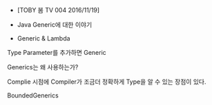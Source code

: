 * [TOBY 봄 TV 004 2016/11/19]

* Java Generic에 대한 이야기
* Generic & Lambda

Type Parameter를 추가하면 Generic 

Generics는 왜 사용하는가?

Complie 시점에 Compiler가 조금더 정확하게 Type을 알 수 있는 장점이 있다.

BoundedGenerics
